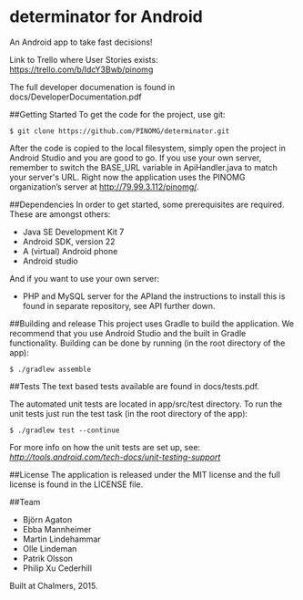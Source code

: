 # determinator for Android
An Android app to take fast decisions!

Link to Trello where User Stories exists: https://trello.com/b/ldcY3Bwb/pinomg

The full developer documenation is found in docs/DeveloperDocumentation.pdf

##Getting Started
To get the code for the project, use git:

```
$ git clone https://github.com/PINOMG/determinator.git
```

After the code is copied to the local filesystem, simply open the project in Android Studio and you are good to go. If you use your own server, remember to switch the BASE_URL variable in ApiHandler.java to match your server's URL. Right now the application uses the PINOMG organization’s server at http://79.99.3.112/pinomg/.

##Dependencies
In order to get started, some prerequisites are required. These are amongst others:
- Java SE Development Kit 7
- Android SDK, version 22
- A (virtual) Android phone
- Android studio

And if you want to use your own server:

- PHP and MySQL server for the APIand the instructions to install this is found in separate repository, see API further down.

##Building and release
This project uses Gradle to build the application. We recommend that you use Android Studio and the built in Gradle functionality. Building can be done by running (in the root directory of the app): 

```	
$ ./gradlew assemble
```

##Tests
The text based tests available are found in docs/tests.pdf.

The automated unit tests are located in app/src/test directory. To run the unit tests just run the test task (in the root directory of the app):

```
$ ./gradlew test --continue
```

For more info on how the unit tests are set up, see: *http://tools.android.com/tech-docs/unit-testing-support*

##License
The application is released under the MIT license and the full license is found in the LICENSE file.

##Team
- Björn Agaton
- Ebba Mannheimer
- Martin Lindehammar
- Olle Lindeman
- Patrik Olsson
- Philip Xu Cederhill

Built at Chalmers, 2015.